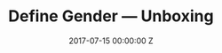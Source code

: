 ---
title: Define Gender — Unboxing
date: 2017-07-15 00:00:00 Z
categories:
- commercial
position: 7
is-front: false
image: "/uploads/define-gender-unboxing.jpg"
vimeo: 225679917
director: Kate Cox
production-company: Nowness & Just So
camera: Arri Alexa + Panavision Primo's
layout: project
---